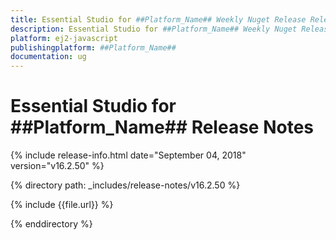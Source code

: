 ```yaml
---
title: Essential Studio for ##Platform_Name## Weekly Nuget Release Release Notes  
description: Essential Studio for ##Platform_Name## Weekly Nuget Release Release Notes  
platform: ej2-javascript
publishingplatform: ##Platform_Name##
documentation: ug
---
```


# Essential Studio for  ##Platform_Name##  Release Notes  

{% include release-info.html date="September 04, 2018"   version="v16.2.50"  %} 

{% directory path: _includes/release-notes/v16.2.50 %}

{% include {{file.url}} %}

{% enddirectory %}
